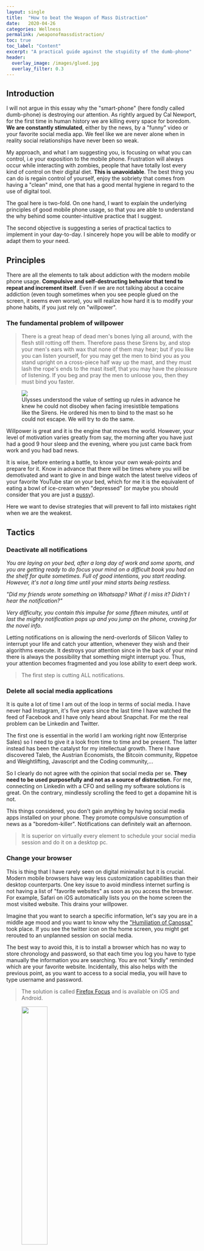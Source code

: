 ```yaml
---
layout: single
title:  "How to beat the Weapon of Mass Distraction"
date:   2020-04-26
categories: Wellness
permalink: /weaponofmassdistraction/
toc: true
toc_label: "Content"
excerpt: "A practical guide against the stupidity of the dumb-phone"
header:
  overlay_image: /images/glued.jpg
  overlay_filter: 0.3
---
```


## Introduction ##

I will not argue in this essay why the "smart-phone" (here fondly called dumb-phone) is destroying our attention. As rightly argued by Cal Newport, for the first time in human history we are killing every space for boredom. **We are constantly stimulated**, either by the news, by a "funny" video or your favorite social media app. We feel like we are never alone when in reality social relationships have never been so weak.

My approach, and what I am suggesting you, is focusing on what you can control, i.e your exposition to the mobile phone. Frustration will always occur while interacting with zombies, people that have totally lost every kind of control on their digital diet. **This is unavoidable**. The best thing you can do is regain control of yourself, enjoy the sobriety that comes from having a "clean" mind, one that has a good mental hygiene in regard to the use of digital tool.

The goal here is two-fold. On one hand, I want to explain the underlying principles of good mobile phone usage, so that you are able to understand the why behind some counter-intuitive practice that I suggest. 

The second objective is suggesting a series of practical tactics to implement in your day-to-day. I sincerely hope you will be able to modify or adapt them to your need.

## Principles ##

There are all the elements to talk about addiction with the modern mobile phone usage. **Compulsive and self-destructing behavior that tend to repeat and increment itself**. Even if we are not talking about a cocaine addiction (even tough sometimes when you see people glued on the screen, it seems even worse), you will realize how hard it is to modify your phone habits, if you just rely on "willpower".
 
### The fundamental problem of willpower ###

> There is a great heap of dead men's bones lying all around, with the flesh still rotting off them. Therefore pass these Sirens by, and stop your men's ears with wax that none of them may hear; but if you like you can listen yourself, for you may get the men to bind you as you stand upright on a cross-piece half way up the mast, and they must lash the rope's ends to the mast itself, that you may have the pleasure of listening. If you beg and pray the men to unloose you, then they must bind you faster.


<figure>
    <a href="/images/sirens.jpg"><img src="/images/sirens.jpg" ></a>
    <figcaption>Ulysses understood the value of setting up rules in advance he knew he could not disobey when facing irresistible tempations like the Sirens. He ordered his men to bind to the mast so he could not escape. We will try to do the same.</figcaption>
</figure>

Willpower is great and it is the engine that moves the world. However, your level of motivation varies greatly from say, the morning after you have just had a good 9 hour sleep and the evening, where you just came back from work and you had bad news. 

It is wise, before entering a battle, to know your own weak-points and prepare for it. Know in advance that there will be times where you will be demotivated and want to give in and binge watch the latest twelve videos of your favorite YouTube star on your bed, which for me it is the equivalent of eating a bowl of ice-cream when "depressed" (or maybe you should consider that you are just a [pussy](https://pics.me.me/according-to-my-calculations-you-are-a-pussy-according-to-11373775.png)).

Here we want to devise strategies that will prevent to fall into mistakes right when we are the weakest.


## Tactics ##

### Deactivate all notifications ###

*You are laying on your bed, after a long day of work and some sports, and you are getting ready to do focus your mind on a difficult book you had on the shelf for quite sometimes. Full of good intentions, you start reading. However, it's not a long time until your mind starts being restless.*

*"Did my friends wrote something on Whatsapp? What if I miss it? Didn't I hear the notification?"*

*Very difficulty, you contain this impulse for some fifteen minutes, until at last the mighty notification pops up and you jump on the phone, craving for the novel info.*


Letting notifications on is allowing the nerd-overlords of Silicon Valley to interrupt your life and catch your attention, whenever they wish and their algorithms execute. It destroys your attention since in the back of your mind there is always the possibility that something might interrupt you. Thus, your attention becomes fragmented and you lose ability to exert deep work.

> The first step is cutting ALL notifications.

### Delete all social media applications ###

It is quite a lot of time I am out of the loop in terms of social media. I have never had Instagram, it's five years since the last time I have watched the feed of Facebook and I have only heard about Snapchat. For me the real problem can be Linkedin and Twitter.

The first one is essential in the world I am working right now (Enterprise Sales) so I need to give it a look from time to time and be present. The latter instead has been the catalyst for my intellectual growth. There I have discovered Taleb, the Austrian Economists, the Bitcoin community, Rippetoe and Weightlifting, Javascript and the Coding community,...

So I clearly do not agree with the opinion that social media per se. **They need to be used purposefully and not as a source of distraction.** For me, connecting on Linkedin with a CFO and selling my software solutions is great. On the contrary, mindlessly scrolling the feed to get a dopamine hit is not.

This things considered, you don't gain anything by having social media apps installed on your phone. They promote compulsive consumption of news as a "boredom-killer". Notifications can definitely wait an afternoon.

> It is superior on virtually every element to schedule your social media session and do it on a desktop pc.

### Change your browser ###

This is thing that I have rarely seen on digital minimalist but it is crucial. Modern mobile browsers have way less customization capabilities than their desktop counterparts. One key issue to avoid mindless internet surfing is not having a list of "favorite websites" as soon as you access the browser. 
For example, Safari on iOS automatically lists you on the home screen the most visited website. This drains your willpower. 

Imagine that you want to search a specific information, let's say you are in a middle age mood and you want to know why the ["Humiliation of Canossa"](https://en.wikipedia.org/wiki/Road_to_Canossa) took place. If you see the twitter icon on the home screen, you might get rerouted to an unplanned session on social media.

The best way to avoid this, it is to install a browser which has no way to store chronology and password, so that each time you log you have to type manually the information you are searching. You are not "kindly" reminded which are your favorite website. Incidentally, this also helps with the previous point, as you want to access to a social media, you will have to type username and password.
> 
> The solution is called [Firefox Focus](https://support.mozilla.org/en-US/kb/focus) and is available on iOS and Android.

<figure>
    <a href="/images/7_phone.jpg"><img class="center" src="/images/7_phone.jpg" style="width:40%"></a>
</figure>

### Change the home and lock screen to something bland ###

We humans are very simple creature. We see a shiny thing and we try to catch it. As we said earlier, our objective is not to rely always on willpower but mainly to reduce the "firepower" of the dumb-phone.

When you are bored, it is sufficient an attractive image on your phone to unlock it. The next thing you know is that you spent the past thirty minutes browsing and doing mindless stuff.

The most common patterns that I see are:

- a landscape of some exotic place
- a photo of you and your soul-mate
- some "cool" or "funny" image that last four days 

The common theme is: *I want to look at something and be comforted.*
Wrong. **You need to be reminded constantly that what you hold in your hand is a tool.**

What I do is choosing a bland background, mono color blue in my case, like the old and ugly Windows 95 terminals. It has never occurred to me since I implemented this tactic to unlock at the phone just to look at something "nice".
    
> 
> Choose a boring background to remind yourself that the dumb-phone is just a tool.

<figure>
    <a href="/images/5_phone.jpg"><img class="center" src="/images/5_phone.jpg" style="width:40%"></a>
</figure>

### From mindless to purposeful search ###

*You unlock the phone with a reasonable objective. You want to understand how to froze the marvelous rib-eye you just bought in the most effective way, without ruining it. So you get your dumb-phone out of your pocket and while your eyes are searching for the Safari icon, you get a glimpse of the messaging app. A quick look doesn't hurt anybody, does it?*

The phone is designed to keep the user glued to the screen for the maximum amount possible. The way they do it is to keep many shiny things on the same spot so that when you get sick of some content, you immediately pass to other applications. 
The danger is that when you open the phone with a purpose in your mind, you might get distracted in the journey and forget what the search was all about!

What we want is trying to implement a way to minimize this phenomenon of bad serendipity so that when we search something we only get what we were looking for.
Here are the ways to do this on the iOS.

1. Do not let applications float on your screen. Icons are like candies. Put every application in a folder with other ones.
2. Do not pack every folder on one screen. I find myself restless when I look at such chaos. Put each folder on one separate screen so that you minimize distraction.
3. To open an application you will use the text-search, so that when you look at something you don't just tap it with your finger but you will have to write it. 
4. Disable the "suggestion" (seriously, **fuck your suggestions dear nerds**) on the automatic search. You don't want to open up the search for driving directions and being shown messaging, browsing and social media apps.

> To open application, stop tapping and start typing.

<figure class="half">
    <a href="/images/1_phone.jpg"><img style="width:55%" src="/images/1_phone.jpg"></a>
    <a href="/images/3_phone.jpg"><img style="width:55%" src="/images/3_phone.jpg"></a>
    <figcaption>Gathering applications on a separate screen to generate less noise and disabling suggested applications.</figcaption>
</figure>  

### Reorganize the Apps ###

As you can see from the previous images, the line at the bottom of the screen is occupied by just one app. Of course this is on purpose, as I can quickly access what is most important, the Phone app. Here again the recurring theme: icons on a screen are like candies scattered across the table.